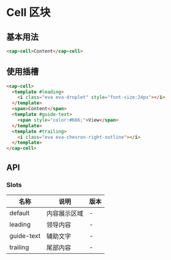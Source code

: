 # Cell 区块

## 基本用法

```html
<cap-cell>Content</cap-cell>
```

## 使用插槽

```html
<cap-cell>
  <template #leading>
    <i class="eva eva-droplet" style="font-size:24px"></i>
  </template>
  <span>Content</span>
  <template #guide-text>
    <span style="color:#666;">View</span>
  </template>
  <template #trailing>
    <i class="eva eva-chevron-right-outline"></i>
  </template>
</cap-cell>
```
## API

### Slots

|  名称   | 说明  |  版本
|  ----  | ----  | -
| default | 内容展示区域 | -
| leading | 领导内容 | -
| guide-text  | 辅助文字 | -
| trailing  | 尾部内容 | -
